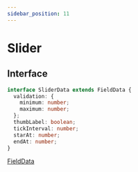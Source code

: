 ```yaml
---
sidebar_position: 11
---
```


# Slider

## Interface

```typescript
interface SliderData extends FieldData {
  validation: {
    minimum: number;
    maximum: number;
  };
  thumbLabel: boolean;
  tickInterval: number;
  starAt: number;
  endAt: number;
}
```

<a href="/docs/types/field-data">FieldData</a>
